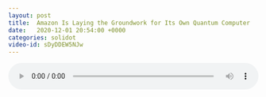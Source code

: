 ```yaml
---
layout: post
title:  Amazon Is Laying the Groundwork for Its Own Quantum Computer
date:   2020-12-01 20:54:00 +0000
categories: solidot
video-id: sDyDDEW5NJw
---
```


<audio src="/assets/5cbaf7d0db37bd8b1e04365b6fed8170.mp3" style="width: 100%;" controls></audio>

